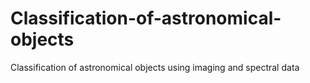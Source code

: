 # Classification-of-astronomical-objects
Classification of astronomical objects using imaging and spectral data
